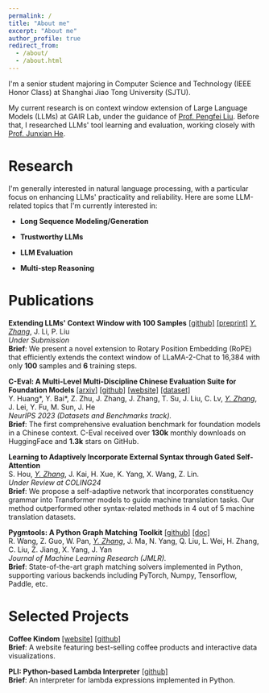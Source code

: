 ```yaml
---
permalink: /
title: "About me"
excerpt: "About me"
author_profile: true
redirect_from: 
  - /about/
  - /about.html
---
```


I'm a senior student majoring in Computer Science and Technology (IEEE Honor Class) at Shanghai Jiao Tong University (SJTU). 

My current research is on context window extension of Large Language Models (LLMs) at GAIR Lab, under the guidance of [Prof. Pengfei Liu](http://pfliu.com/). Before that, I researched LLMs' tool learning and evaluation, working closely with [Prof. Junxian He](https://jxhe.github.io/).

# Research

I'm generally interested in natural language processing, with a particular focus on enhancing LLMs' practicality and reliability. Here are some LLM-related topics that I'm currently interested in:

- **Long Sequence Modeling/Generation**

- **Trustworthy LLMs**

- **LLM Evaluation**

- **Multi-step Reasoning**

# Publications
**Extending LLMs' Context Window with 100 Samples**  [[github]](https://github.com/GAIR-NLP/Entropy-ABF) [[preprint]](https://drive.google.com/file/d/1Y9GVW6vFP-rSmTcdMM76r2_-iXUVy6DR/view?usp=drive_link)
*<ins>Y. Zhang</ins>*, J. Li, P. Liu  
_Under Submission_  
**Brief**: We present a novel extension to Rotary Position Embedding (RoPE) that efficiently extends the context window of LLaMA-2-Chat to 16,384 with only **100** samples and **6** training steps.

**C-Eval: A Multi-Level Multi-Discipline Chinese Evaluation Suite for Foundation Models**  [[arxiv]](https://arxiv.org/abs/2305.08322) [[github]](https://github.com/hkust-nlp/ceval) [[website]](https://cevalbenchmark.com) [[dataset]](https://huggingface.co/datasets/ceval/ceval-exam)  
Y. Huang\*, Y. Bai\*, Z. Zhu, J. Zhang, J. Zhang, T. Su, J. Liu, C. Lv, *<ins>Y. Zhang</ins>*, J. Lei, Y. Fu, M. Sun, J. He  
_NeurIPS 2023 (Datasets and Benchmarks track)._  
**Brief**: The first comprehensive evaluation benchmark for foundation models in a Chinese context. C-Eval received over **130k** monthly downloads on HuggingFace and **1.3k** stars on GitHub.

**Learning to Adaptively Incorporate External Syntax through Gated Self-Attention**  
S. Hou, *<ins>Y. Zhang</ins>*, J. Kai, H. Xue, K. Yang, X. Wang, Z. Lin.  
_Under Review at COLING24_  
**Brief**: We propose a self-adaptive network that incorporates constituency grammar into Transformer models to guide machine translation tasks. Our method outperformed other syntax-related methods in 4 out of 5 machine translation datasets.

**Pygmtools: A Python Graph Matching Toolkit**  [[github]](https://github.com/Thinklab-SJTU/pygmtools) [[doc]](https://pygmtools.readthedocs.io/en/latest/)   
R. Wang, Z. Guo, W. Pan, *<ins>Y. Zhang</ins>*, J. Ma, N. Yang, Q. Liu, L. Wei, H. Zhang, C. Liu, Z. Jiang, X. Yang, J. Yan  
_Journal of Machine Learning Research (JMLR)._  
**Brief**: State-of-the-art graph matching solvers implemented in Python, supporting various backends including PyTorch, Numpy, Tensorflow, Paddle, etc.

# Selected Projects
**Coffee Kindom** [[website]](https://com-480-data-visualization.github.io/project-2023-kingdom_of_kaffa/website/index.html) [[github]](https://github.com/com-480-data-visualization/project-2023-kingdom_of_kaffa)   
**Brief**: A website featuring best-selling coffee products and interactive data visualizations.

**PLI: Python-based Lambda Interpreter** [[github]](https://github.com/FKCSP/PLI-Python-based-Lambda-Interpreter)  
**Brief**: An interpreter for lambda expressions implemented in Python.

